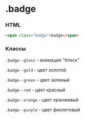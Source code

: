 # .badge

### HTML

```html
<span class="badge">badge</span>
```

### Классы

`.badge--gloss` - анимация "блеск"

`.badge--gold` - цвет золотой

`.badge--green` - цвет зеленый

`.badge--red` - цвет красный

`.badge--orange` - цвет оранжевый

`.badge--purple` - цвет фиолетовый